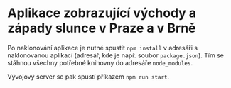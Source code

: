 # Aplikace zobrazující východy a západy slunce v Praze a v Brně

Po naklonování aplikace je nutné spustit `npm install` v adresáři s naklonovanou aplikací (adresář, kde je např. soubor `package.json`). Tím se stáhnou všechny potřebné knihovny do adresáře `node_modules`.

Vývojový server se pak spustí příkazem `npm run start`.
